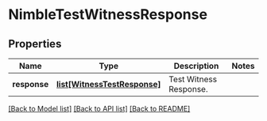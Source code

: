 # NimbleTestWitnessResponse

## Properties
Name | Type | Description | Notes
------------ | ------------- | ------------- | -------------
**response** | [**list[WitnessTestResponse]**](WitnessTestResponse.md) | Test Witness Response. | 

[[Back to Model list]](../README.md#documentation-for-models) [[Back to API list]](../README.md#documentation-for-api-endpoints) [[Back to README]](../README.md)


